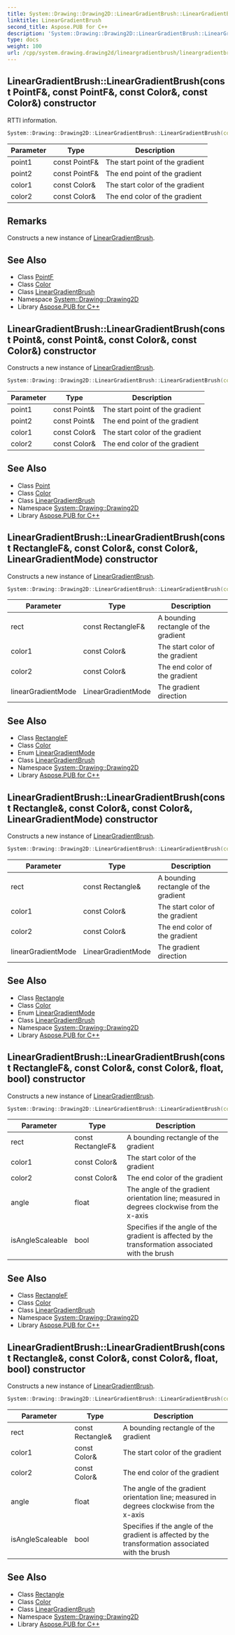 ```yaml
---
title: System::Drawing::Drawing2D::LinearGradientBrush::LinearGradientBrush constructor
linktitle: LinearGradientBrush
second_title: Aspose.PUB for C++
description: 'System::Drawing::Drawing2D::LinearGradientBrush::LinearGradientBrush constructor. RTTI information in C++.'
type: docs
weight: 100
url: /cpp/system.drawing.drawing2d/lineargradientbrush/lineargradientbrush/
---
```

## LinearGradientBrush::LinearGradientBrush(const PointF\&, const PointF\&, const Color\&, const Color\&) constructor


RTTI information.

```cpp
System::Drawing::Drawing2D::LinearGradientBrush::LinearGradientBrush(const PointF &point1, const PointF &point2, const Color &color1, const Color &color2)
```


| Parameter | Type | Description |
| --- | --- | --- |
| point1 | const PointF\& | The start point of the gradient |
| point2 | const PointF\& | The end point of the gradient |
| color1 | const Color\& | The start color of the gradient |
| color2 | const Color\& | The end color of the gradient |
## Remarks


Constructs a new instance of [LinearGradientBrush](../). 
## See Also

* Class [PointF](../../../system.drawing/pointf/)
* Class [Color](../../../system.drawing/color/)
* Class [LinearGradientBrush](../)
* Namespace [System::Drawing::Drawing2D](../../)
* Library [Aspose.PUB for C++](../../../)
## LinearGradientBrush::LinearGradientBrush(const Point\&, const Point\&, const Color\&, const Color\&) constructor


Constructs a new instance of [LinearGradientBrush](../).

```cpp
System::Drawing::Drawing2D::LinearGradientBrush::LinearGradientBrush(const Point &point1, const Point &point2, const Color &color1, const Color &color2)
```


| Parameter | Type | Description |
| --- | --- | --- |
| point1 | const Point\& | The start point of the gradient |
| point2 | const Point\& | The end point of the gradient |
| color1 | const Color\& | The start color of the gradient |
| color2 | const Color\& | The end color of the gradient |

## See Also

* Class [Point](../../../system.drawing/point/)
* Class [Color](../../../system.drawing/color/)
* Class [LinearGradientBrush](../)
* Namespace [System::Drawing::Drawing2D](../../)
* Library [Aspose.PUB for C++](../../../)
## LinearGradientBrush::LinearGradientBrush(const RectangleF\&, const Color\&, const Color\&, LinearGradientMode) constructor


Constructs a new instance of [LinearGradientBrush](../).

```cpp
System::Drawing::Drawing2D::LinearGradientBrush::LinearGradientBrush(const RectangleF &rect, const Color &color1, const Color &color2, LinearGradientMode linearGradientMode)
```


| Parameter | Type | Description |
| --- | --- | --- |
| rect | const RectangleF\& | A bounding rectangle of the gradient |
| color1 | const Color\& | The start color of the gradient |
| color2 | const Color\& | The end color of the gradient |
| linearGradientMode | LinearGradientMode | The gradient direction |

## See Also

* Class [RectangleF](../../../system.drawing/rectanglef/)
* Class [Color](../../../system.drawing/color/)
* Enum [LinearGradientMode](../../lineargradientmode/)
* Class [LinearGradientBrush](../)
* Namespace [System::Drawing::Drawing2D](../../)
* Library [Aspose.PUB for C++](../../../)
## LinearGradientBrush::LinearGradientBrush(const Rectangle\&, const Color\&, const Color\&, LinearGradientMode) constructor


Constructs a new instance of [LinearGradientBrush](../).

```cpp
System::Drawing::Drawing2D::LinearGradientBrush::LinearGradientBrush(const Rectangle &rect, const Color &color1, const Color &color2, LinearGradientMode linearGradientMode)
```


| Parameter | Type | Description |
| --- | --- | --- |
| rect | const Rectangle\& | A bounding rectangle of the gradient |
| color1 | const Color\& | The start color of the gradient |
| color2 | const Color\& | The end color of the gradient |
| linearGradientMode | LinearGradientMode | The gradient direction |

## See Also

* Class [Rectangle](../../../system.drawing/rectangle/)
* Class [Color](../../../system.drawing/color/)
* Enum [LinearGradientMode](../../lineargradientmode/)
* Class [LinearGradientBrush](../)
* Namespace [System::Drawing::Drawing2D](../../)
* Library [Aspose.PUB for C++](../../../)
## LinearGradientBrush::LinearGradientBrush(const RectangleF\&, const Color\&, const Color\&, float, bool) constructor


Constructs a new instance of [LinearGradientBrush](../).

```cpp
System::Drawing::Drawing2D::LinearGradientBrush::LinearGradientBrush(const RectangleF &rect, const Color &color1, const Color &color2, float angle, bool isAngleScaleable=false)
```


| Parameter | Type | Description |
| --- | --- | --- |
| rect | const RectangleF\& | A bounding rectangle of the gradient |
| color1 | const Color\& | The start color of the gradient |
| color2 | const Color\& | The end color of the gradient |
| angle | float | The angle of the gradient orientation line; measured in degrees clockwise from the x-axis |
| isAngleScaleable | bool | Specifies if the angle of the gradient is affected by the transformation associated with the brush |

## See Also

* Class [RectangleF](../../../system.drawing/rectanglef/)
* Class [Color](../../../system.drawing/color/)
* Class [LinearGradientBrush](../)
* Namespace [System::Drawing::Drawing2D](../../)
* Library [Aspose.PUB for C++](../../../)
## LinearGradientBrush::LinearGradientBrush(const Rectangle\&, const Color\&, const Color\&, float, bool) constructor


Constructs a new instance of [LinearGradientBrush](../).

```cpp
System::Drawing::Drawing2D::LinearGradientBrush::LinearGradientBrush(const Rectangle &rect, const Color &color1, const Color &color2, float angle, bool isAngleScaleable=false)
```


| Parameter | Type | Description |
| --- | --- | --- |
| rect | const Rectangle\& | A bounding rectangle of the gradient |
| color1 | const Color\& | The start color of the gradient |
| color2 | const Color\& | The end color of the gradient |
| angle | float | The angle of the gradient orientation line; measured in degrees clockwise from the x-axis |
| isAngleScaleable | bool | Specifies if the angle of the gradient is affected by the transformation associated with the brush |

## See Also

* Class [Rectangle](../../../system.drawing/rectangle/)
* Class [Color](../../../system.drawing/color/)
* Class [LinearGradientBrush](../)
* Namespace [System::Drawing::Drawing2D](../../)
* Library [Aspose.PUB for C++](../../../)
